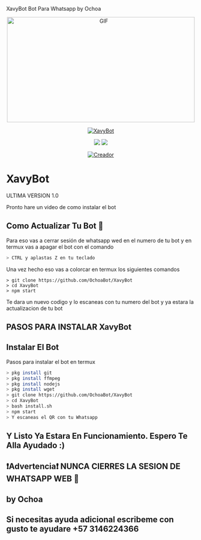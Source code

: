 XavyBot Bot Para Whatsapp by Ochoa

<p align="center">
<img src="https://github.com/Ochoabot/XavyBot/blob/main/temples/ezgif-4-5e4fce2c4bbe.gif" alt="GIF" width="500" height="281"/>
</p>
<p align="center">
<a href="#"><img title="XavyBot" src="https://img.shields.io/badge/XavyBot -purple?colorA=%cc33ff&colorB=%cc33ff&style=for-the-badge"></a>
</p>

<p align="center">
    <img
        src="https://img.shields.io/badge/node.js%20-%2343853D.svg?&style=for-the-badge&logo=node.js&logoColor=white" />
    <img
        src="https://img.shields.io/badge/javascript%20-%23323330.svg?&style=for-the-badge&logo=javascript&logoColor=%23F7DF1E" />
</p>

<p align="center">
<a href="https://github.com/OchoaBot"><img title="Creador" src="https://img.shields.io/badge/Author-OchoaBot-purple.svg?style=for-the-badge&logo=github"></a>
</p>


# XavyBot
ULTIMA VERSION 1.0

Pronto hare un video de como instalar el bot


## Como Actualizar Tu Bot 🔄
Para eso vas a cerrar sesión de whatsapp wed en el numero de tu bot y en termux vas a apagar el bot con el comando

```bash
> CTRL y aplastas Z en tu teclado
```

Una vez hecho eso vas a colorcar en termux los siguientes comandos

```rm -rf XavyBot
> git clone https://github.com/OchoaBot/XavyBot
> cd XavyBot
> npm start
```

Te dara un nuevo codigo y lo escaneas con tu numero del bot y ya estara la actualizacion de tu bot






## PASOS PARA INSTALAR XavyBot


## Instalar El Bot
Pasos para instalar el bot en termux

```bash
> pkg install git
> pkg install ffmpeg
> pkg install nodejs
> pkg install wget
> git clone https://github.com/OchoaBot/XavyBot
> cd XavyBot
> bash install.sh
> npm start
> Y escaneas el QR con tu Whatsapp
```




## Y Listo Ya Estara En Funcionamiento. Espero Te Alla Ayudado :)





## ❗Advertencia❗ NUNCA CIERRES LA SESION DE WHATSAPP WEB 🚫





## by Ochoa




## Si necesitas ayuda adicional escribeme con gusto te ayudare  +57 3146224366


